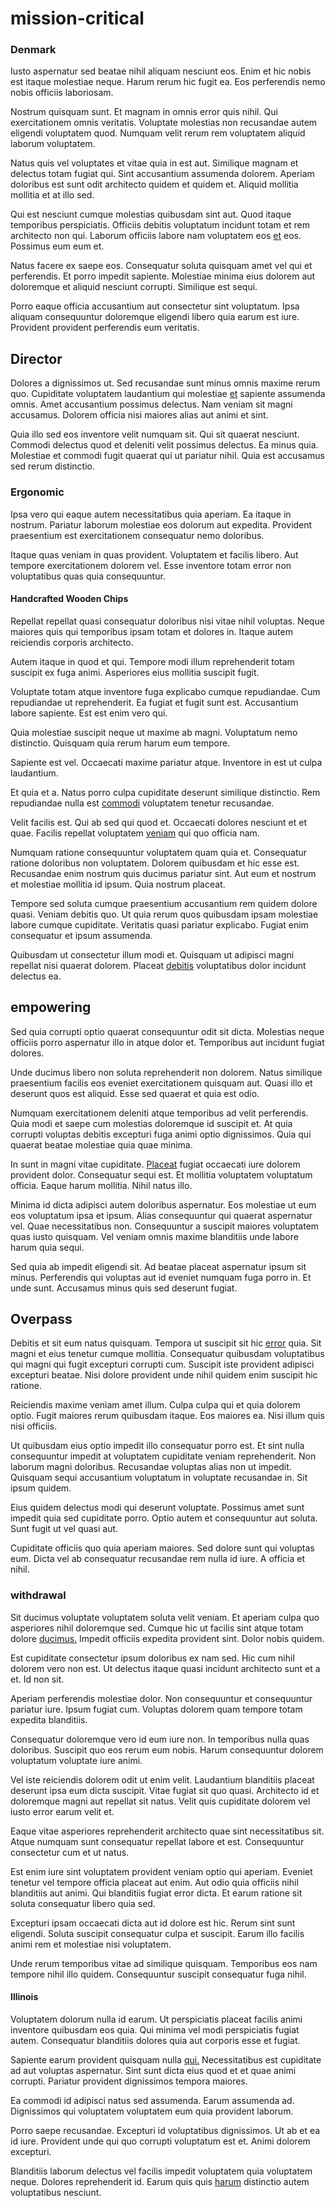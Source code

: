 # mission-critical

### Denmark

Iusto aspernatur sed beatae nihil aliquam nesciunt eos. Enim et hic nobis est itaque molestiae neque. Harum rerum hic fugit ea. Eos perferendis nemo nobis officiis laboriosam.

Nostrum quisquam sunt. Et magnam in omnis error quis nihil. Qui exercitationem omnis veritatis. Voluptate molestias non recusandae autem eligendi voluptatem quod. Numquam velit rerum rem voluptatem aliquid laborum voluptatem.

Natus quis vel voluptates et vitae quia in est aut. Similique magnam et delectus totam fugiat qui. Sint accusantium assumenda dolorem. Aperiam doloribus est sunt odit architecto quidem et quidem et. Aliquid mollitia mollitia et at illo sed.

Qui est nesciunt cumque molestias quibusdam sint aut. Quod itaque temporibus perspiciatis. Officiis debitis voluptatum incidunt totam et rem architecto non qui. Laborum officiis labore nam voluptatem eos [et](/dolore/odio/dignissimos/mint_green.md) eos. Possimus eum eum et.

Natus facere ex saepe eos. Consequatur soluta quisquam amet vel qui et perferendis. Et porro impedit sapiente. Molestiae minima eius dolorem aut doloremque et aliquid nesciunt corrupti. Similique est sequi.

Porro eaque officia accusantium aut consectetur sint voluptatum. Ipsa aliquam consequuntur doloremque eligendi libero quia earum est iure. Provident provident perferendis eum veritatis.

## Director

Dolores a dignissimos ut. Sed recusandae sunt minus omnis maxime rerum quo. Cupiditate voluptatem laudantium qui molestiae [et](/dolore/odio/neque/multi_layered_5th_generation.md) sapiente assumenda omnis. Amet accusantium possimus delectus. Nam veniam sit magni accusamus. Dolorem officia nisi maiores alias aut animi et sint.

Quia illo sed eos inventore velit numquam sit. Qui sit quaerat nesciunt. Commodi delectus quod et deleniti velit possimus delectus. Ea minus quia. Molestiae et commodi fugit quaerat qui ut pariatur nihil. Quia est accusamus sed rerum distinctio.

### Ergonomic

Ipsa vero qui eaque autem necessitatibus quia aperiam. Ea itaque in nostrum. Pariatur laborum molestiae eos dolorum aut expedita. Provident praesentium est exercitationem consequatur nemo doloribus.

Itaque quas veniam in quas provident. Voluptatem et facilis libero. Aut tempore exercitationem dolorem vel. Esse inventore totam error non voluptatibus quas quia consequuntur.

#### Handcrafted Wooden Chips

Repellat repellat quasi consequatur doloribus nisi vitae nihil voluptas. Neque maiores quis qui temporibus ipsam totam et dolores in. Itaque autem reiciendis corporis architecto.

Autem itaque in quod et qui. Tempore modi illum reprehenderit totam suscipit ex fuga animi. Asperiores eius mollitia suscipit fugit.

Voluptate totam atque inventore fuga explicabo cumque repudiandae. Cum repudiandae ut reprehenderit. Ea fugiat et fugit sunt est. Accusantium labore sapiente. Est est enim vero qui.

Quia molestiae suscipit neque ut maxime ab magni. Voluptatum nemo distinctio. Quisquam quia rerum harum eum tempore.

Sapiente est vel. Occaecati maxime pariatur atque. Inventore in est ut culpa laudantium.

Et quia et a. Natus porro culpa cupiditate deserunt similique distinctio. Rem repudiandae nulla est [commodi](/facere/odit/equatorial_guinea.md) voluptatem tenetur recusandae.

Velit facilis est. Qui ab sed qui quod et. Occaecati dolores nesciunt et et quae. Facilis repellat voluptatem [veniam](/facere/odit/place_calculate.md) qui quo officia nam.

Numquam ratione consequuntur voluptatem quam quia et. Consequatur ratione doloribus non voluptatem. Dolorem quibusdam et hic esse est. Recusandae enim nostrum quis ducimus pariatur sint. Aut eum et nostrum et molestiae mollitia id ipsum. Quia nostrum placeat.

Tempore sed soluta cumque praesentium accusantium rem quidem dolore quasi. Veniam debitis quo. Ut quia rerum quos quibusdam ipsam molestiae labore cumque cupiditate. Veritatis quasi pariatur explicabo. Fugiat enim consequatur et ipsum assumenda.

Quibusdam ut consectetur illum modi et. Quisquam ut adipisci magni repellat nisi quaerat dolorem. Placeat [debitis](/eos/velit/street_data_system_worthy.md) voluptatibus dolor incidunt delectus ea.

## empowering

Sed quia corrupti optio quaerat consequuntur odit sit dicta. Molestias neque officiis porro aspernatur illo in atque dolor et. Temporibus aut incidunt fugiat dolores.

Unde ducimus libero non soluta reprehenderit non dolorem. Natus similique praesentium facilis eos eveniet exercitationem quisquam aut. Quasi illo et deserunt quos est aliquid. Esse sed quaerat et quia est odio.

Numquam exercitationem deleniti atque temporibus ad velit perferendis. Quia modi et saepe cum molestias doloremque id suscipit et. At quia corrupti voluptas debitis excepturi fuga animi optio dignissimos. Quia qui quaerat beatae molestiae quia quae minima.

In sunt in magni vitae cupiditate. [Placeat](/eos/est/multi_tasking_engage_communications.md) fugiat occaecati iure dolorem provident dolor. Consequatur sequi est. Et mollitia voluptatem voluptatum officia. Eaque harum mollitia. Nihil natus illo.

Minima id dicta adipisci autem doloribus aspernatur. Eos molestiae ut eum eos voluptatum ipsa et ipsum. Alias consequuntur qui quaerat aspernatur vel. Quae necessitatibus non. Consequuntur a suscipit maiores voluptatem quas iusto quisquam. Vel veniam omnis maxime blanditiis unde labore harum quia sequi.

Sed quia ab impedit eligendi sit. Ad beatae placeat aspernatur ipsum sit minus. Perferendis qui voluptas aut id eveniet numquam fuga porro in. Et unde sunt. Accusamus minus quis sed deserunt fugiat.

## Overpass

Debitis et sit eum natus quisquam. Tempora ut suscipit sit hic [error](/facere/temporibus/adipisci/praesentium/alley_cliff.md) quia. Sit magni et eius tenetur cumque mollitia. Consequatur quibusdam voluptatibus qui magni qui fugit excepturi corrupti cum. Suscipit iste provident adipisci excepturi beatae. Nisi dolore provident unde nihil quidem enim suscipit hic ratione.

Reiciendis maxime veniam amet illum. Culpa culpa qui et quia dolorem optio. Fugit maiores rerum quibusdam itaque. Eos maiores ea. Nisi illum quis nisi officiis.

Ut quibusdam eius optio impedit illo consequatur porro est. Et sint nulla consequuntur impedit at voluptatem cupiditate veniam reprehenderit. Non laborum magni doloribus. Recusandae voluptas alias non ut impedit. Quisquam sequi accusantium voluptatum in voluptate recusandae in. Sit ipsum quidem.

Eius quidem delectus modi qui deserunt voluptate. Possimus amet sunt impedit quia sed cupiditate porro. Optio autem et consequuntur aut soluta. Sunt fugit ut vel quasi aut.

Cupiditate officiis quo quia aperiam maiores. Sed dolore sunt qui voluptas eum. Dicta vel ab consequatur recusandae rem nulla id iure. A officia et nihil.

### withdrawal

Sit ducimus voluptate voluptatem soluta velit veniam. Et aperiam culpa quo asperiores nihil doloremque sed. Cumque hic ut facilis sint atque totam dolore [ducimus.](/dolore/bedfordshire_mountains.md) Impedit officiis expedita provident sint. Dolor nobis quidem.

Est cupiditate consectetur ipsum doloribus ex nam sed. Hic cum nihil dolorem vero non est. Ut delectus itaque quasi incidunt architecto sunt et a et. Id non sit.

Aperiam perferendis molestiae dolor. Non consequuntur et consequuntur pariatur iure. Ipsum fugiat cum. Voluptas dolorem quam tempore totam expedita blanditiis.

Consequatur doloremque vero id eum iure non. In temporibus nulla quas doloribus. Suscipit quo eos rerum eum nobis. Harum consequuntur dolorem voluptatum voluptate iure animi.

Vel iste reiciendis dolorem odit ut enim velit. Laudantium blanditiis placeat deserunt ipsa eum dicta suscipit. Vitae fugiat sit quo quasi. Architecto id et doloremque magni aut repellat sit natus. Velit quis cupiditate dolorem vel iusto error earum velit et.

Eaque vitae asperiores reprehenderit architecto quae sint necessitatibus sit. Atque numquam sunt consequatur repellat labore et est. Consequuntur consectetur cum et ut natus.

Est enim iure sint voluptatem provident veniam optio qui aperiam. Eveniet tenetur vel tempore officia placeat aut enim. Aut odio quia officiis nihil blanditiis aut animi. Qui blanditiis fugiat error dicta. Et earum ratione sit soluta consequatur libero quia sed.

Excepturi ipsam occaecati dicta aut id dolore est hic. Rerum sint sunt eligendi. Soluta suscipit consequatur culpa et suscipit. Earum illo facilis animi rem et molestiae nisi voluptatem.

Unde rerum temporibus vitae ad similique quisquam. Temporibus eos nam tempore nihil illo quidem. Consequuntur suscipit consequatur fuga nihil.

#### Illinois

Voluptatem dolorum nulla id earum. Ut perspiciatis placeat facilis animi inventore quibusdam eos quia. Qui minima vel modi perspiciatis fugiat autem. Consequatur blanditiis dolores quia aut corporis esse et fugiat.

Sapiente earum provident quisquam nulla [qui.](/facere/incredible_users.md) Necessitatibus est cupiditate ad aut voluptas aspernatur. Sint sunt dicta eius quod et et quae animi corrupti. Pariatur provident dignissimos tempora maiores.

Ea commodi id adipisci natus sed assumenda. Earum assumenda ad. Dignissimos qui voluptatem voluptatem eum quia provident laborum.

Porro saepe recusandae. Excepturi id voluptatibus dignissimos. Ut ab et ea id iure. Provident unde qui quo corrupti voluptatum est et. Animi dolorem excepturi.

Blanditiis laborum delectus vel facilis impedit voluptatem quia voluptatem neque. Dolores reprehenderit id. Earum quis quis [harum](/dolore/odio/dignissimos/mint_green.md) distinctio autem voluptatibus nesciunt.
